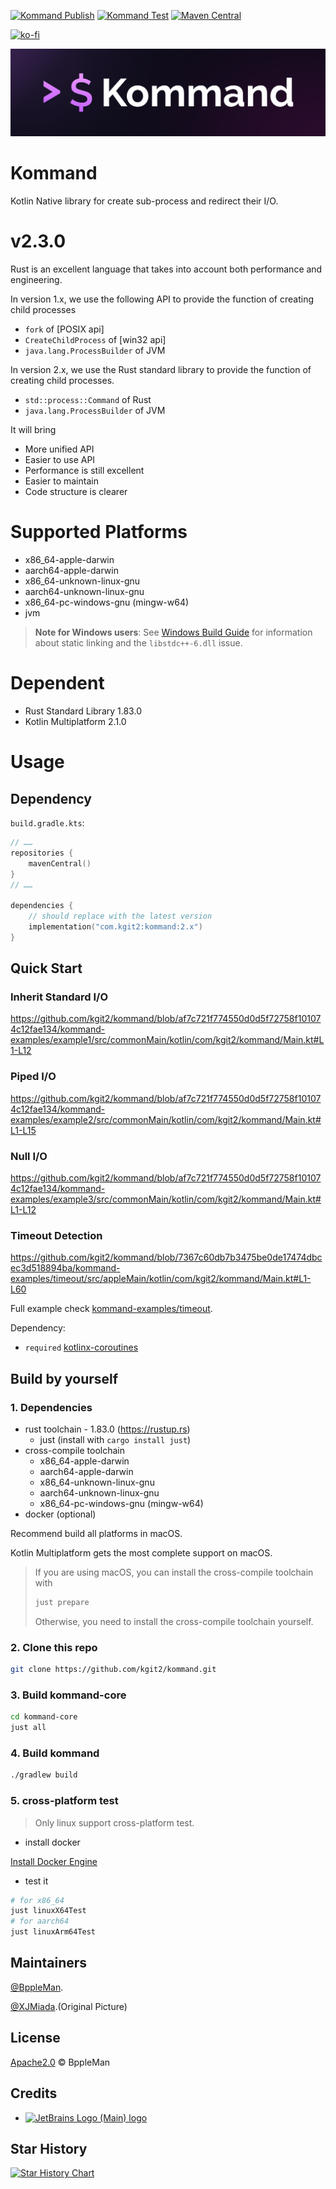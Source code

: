 [![Kommand Publish](https://github.com/kgit2/kommand/actions/workflows/kommand%20publish.yml/badge.svg)](https://github.com/kgit2/kommand/actions/workflows/kommand%20publish.yml)
[![Kommand Test](https://github.com/kgit2/kommand/actions/workflows/kommand%20test.yml/badge.svg?branch=main)](https://github.com/kgit2/kommand/actions/workflows/kommand%20test.yml)
[![Maven Central](https://maven-badges.herokuapp.com/maven-central/com.kgit2/kommand/badge.svg)](https://maven-badges.herokuapp.com/maven-central/com.kgit2/kommand)


[![ko-fi](https://ko-fi.com/img/githubbutton_sm.svg)](https://ko-fi.com/B0B2SNCVJ)

![logo](https://raw.githubusercontent.com/floater-git/Artist/main/kommand/logo.png)

# Kommand

Kotlin Native library for create sub-process and redirect their I/O.

# v2.3.0

Rust is an excellent language that takes into account both performance and engineering.

In version 1.x, we use the following API to provide the function of creating child processes

- `fork` of [POSIX api]
- `CreateChildProcess` of [win32 api]
- `java.lang.ProcessBuilder` of JVM

In version 2.x, we use the Rust standard library to provide the function of creating child processes.

- `std::process::Command` of Rust
- `java.lang.ProcessBuilder` of JVM

It will bring

- More unified API
- Easier to use API
- Performance is still excellent
- Easier to maintain
- Code structure is clearer

# Supported Platforms

- x86_64-apple-darwin
- aarch64-apple-darwin
- x86_64-unknown-linux-gnu
- aarch64-unknown-linux-gnu
- x86_64-pc-windows-gnu (mingw-w64)
- jvm

> **Note for Windows users**: See [Windows Build Guide](docs/WINDOWS.md) for information about static linking and the `libstdc++-6.dll` issue.

# Dependent

- Rust Standard Library 1.83.0
- Kotlin Multiplatform 2.1.0

# Usage

## Dependency

`build.gradle.kts`:

```kotlin
// ……
repositories {
    mavenCentral()
}
// ……

dependencies {
    // should replace with the latest version
    implementation("com.kgit2:kommand:2.x")
}

```

## Quick Start

### Inherit Standard I/O

https://github.com/kgit2/kommand/blob/af7c721f774550d0d5f72758f101074c12fae134/kommand-examples/example1/src/commonMain/kotlin/com/kgit2/kommand/Main.kt#L1-L12


### Piped I/O

https://github.com/kgit2/kommand/blob/af7c721f774550d0d5f72758f101074c12fae134/kommand-examples/example2/src/commonMain/kotlin/com/kgit2/kommand/Main.kt#L1-L15


### Null I/O

https://github.com/kgit2/kommand/blob/af7c721f774550d0d5f72758f101074c12fae134/kommand-examples/example3/src/commonMain/kotlin/com/kgit2/kommand/Main.kt#L1-L12

### Timeout Detection

https://github.com/kgit2/kommand/blob/7367c60db7b3475be0de17474dbcec3d518894ba/kommand-examples/timeout/src/appleMain/kotlin/com/kgit2/kommand/Main.kt#L1-L60

Full example check [kommand-examples/timeout](kommand-examples/timeout).

Dependency:

- `required` [kotlinx-coroutines](https://github.com/Kotlin/kotlinx.coroutines)

## Build by yourself

### 1. Dependencies

- rust toolchain - 1.83.0 (https://rustup.rs)
  - just (install with `cargo install just`)
- cross-compile toolchain
  - x86_64-apple-darwin
  - aarch64-apple-darwin
  - x86_64-unknown-linux-gnu
  - aarch64-unknown-linux-gnu
  - x86_64-pc-windows-gnu (mingw-w64)
- docker (optional)

Recommend build all platforms in macOS. 

Kotlin Multiplatform gets the most complete support on macOS.

> If you are using macOS, you can install the cross-compile toolchain with
> ```bash
> just prepare
> ```
> Otherwise, you need to install the cross-compile toolchain yourself.

### 2. Clone this repo

```bash
git clone https://github.com/kgit2/kommand.git
```
### 3. Build kommand-core

```bash
cd kommand-core
just all
```

### 4. Build kommand

```bash
./gradlew build
```

### 5. cross-platform test

> Only linux support cross-platform test.

* install docker

[Install Docker Engine](https://docs.docker.com/engine/install/)

* test it

```bash
# for x86_64
just linuxX64Test
# for aarch64
just linuxArm64Test
```

## Maintainers

[@BppleMan](https://github.com/BppleMan).

[@XJMiada](https://github.com/XJMiada).(Original Picture)

## License

[Apache2.0](LICENSE) © BppleMan

## Credits

- [![JetBrains Logo (Main) logo](https://resources.jetbrains.com/storage/products/company/brand/logos/jb_beam.svg)](https://jb.gg/OpenSourceSupport)

## Star History

<a href="https://star-history.com/#kgit2/kommand&Date">
 <picture>
   <source media="(prefers-color-scheme: dark)" srcset="https://api.star-history.com/svg?repos=kgit2/kommand&type=Date&theme=dark" />
   <source media="(prefers-color-scheme: light)" srcset="https://api.star-history.com/svg?repos=kgit2/kommand&type=Date" />
   <img alt="Star History Chart" src="https://api.star-history.com/svg?repos=kgit2/kommand&type=Date" />
 </picture>
</a>

